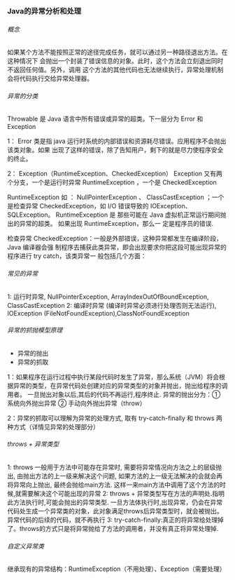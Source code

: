 ### Java的异常分析和处理

###### 概念

如果某个方法不能按照正常的途径完成任务，就可以通过另一种路径退出方法。在这种情况下
会抛出一个封装了错误信息的对象。此时，这个方法会立刻退出同时不返回任何值。另外，调用
这个方法的其他代码也无法继续执行，异常处理机制会将代码执行交给异常处理器。


###### 异常的分类

Throwable 是 Java 语言中所有错误或异常的超类。下一层分为 Error 和 Exception

1： Error 类是指 java 运行时系统的内部错误和资源耗尽错误。应用程序不会抛出该类对象。如果
出现了这样的错误，除了告知用户，剩下的就是尽力使程序安全的终止。

2： Exception（RuntimeException、CheckedException）
Exception 又有两个分支，一个是运行时异常 RuntimeException ，一个是
CheckedException

RuntimeException 如 ： NullPointerException 、 ClassCastException ；一个是检查异常
CheckedException，如 I/O 错误导致的 IOException、SQLException。 RuntimeException 是
那些可能在 Java 虚拟机正常运行期间抛出的异常的超类。 如果出现 RuntimeException，那么一
定是程序员的错误.

检查异常 CheckedException：一般是外部错误，这种异常都发生在编译阶段，Java 编译器会强
制程序去捕获此类异常，即会出现要求你把这段可能出现异常的程序进行 try catch，该类异常一
般包括几个方面：

######  常见的异常
1: 运行时异常, NullPointerException, ArrayIndexOutOfBoundException, ClassCastException 
2: 编译时异常 (编译时异常必须进行处理否则无法运行), IOException (FileNotFoundException),ClassNotFoundException

###### 异常的抓抛模型原理

- 异常的抛出
- 异常的抓取

1：如果程序在运行过程中执行某段代码时发生了异常，那么系统（JVM）将会根据异常的类型，在异常代码处创建对应的异常类型的对象并抛出，抛出给程序的调用者。
一旦抛出对象以后,其后的代码不再运行,程序终止.
异常的抛出分为：① 系统向外抛出异常 ② 手动向外抛出异常（throw）

2：异常的抓取可以理解为异常的处理方式, 取有 try-catch-finally 和 throws 两种方式（详情见异常的处理部分）

###### throws + 异常类型


1: throws 一般用于方法中可能存在异常时, 需要将异常情况向方法之上的层级抛出, 由抛出方法的上一级来解决这个问题, 如果方法的上一级无法解决的会就会再将异常向上抛出, 
最终会抛给main方法. 这样一来main方法中调用了这个方法的时候,就需要解决这个可能出现的异常
2: throws + 异常类型写在方法的声明处.指明此方法执行时,可能会抛出的异常类型.
   一旦方法体执行时,出现异常，仍会在异常代码处生成一个异常类的对象，此对象满足throws后异常类型时，就会被抛出。
   异常代码的后续的代码，就不再执行
3: try-catch-finally:真正的将异常给处理掉了。throws的方式只是将异常抛给了方法的调用者，并没有真正将异常处理掉.


###### 自定义异常类

继承现有的异常结构：RuntimeException（不用处理）、Exception（需要处理）
